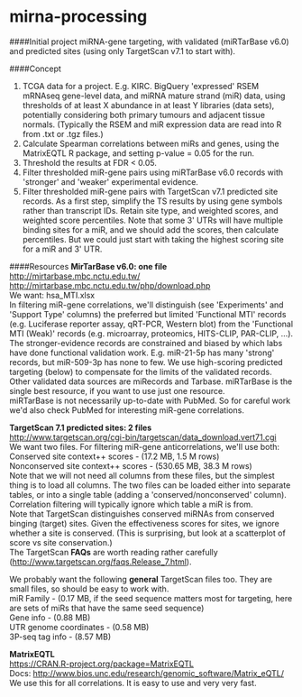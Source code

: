 # mirna-processing

####Initial project
miRNA-gene targeting, with validated (miRTarBase v6.0) and predicted sites (using only TargetScan v7.1 to start with). 

####Concept
1. TCGA data for a project. E.g. KIRC. BigQuery 'expressed' RSEM mRNAseq gene-level data, and miRNA mature strand (miR) data, using thresholds of at least X abundance in at least Y libraries (data sets), potentially considering both primary tumours and adjacent tissue normals. (Typically the RSEM and miR expression data are read into R from .txt or .tgz files.)
2. Calculate Spearman correlations between miRs and genes, using the MatrixEQTL R package, and setting p-value = 0.05 for the run.
3. Threshold the results at FDR < 0.05.
4. Filter thresholded miR-gene pairs using miRTarBase v6.0 records with 'stronger' and 'weaker' experimental evidence. 
5. Filter thresholded miR-gene pairs with TargetScan v7.1 predicted site records. As a first step, simplify the TS results by using gene symbols rather than transcript IDs. Retain site type, and weighted scores, and weighted score percentiles. Note that some 3' UTRs will have multiple binding sites for a miR, and we should add the scores, then calculate percentiles. But we could just start with taking the highest scoring site for a miR and 3' UTR. 

####Resources
**MirTarBase v6.0: one file**  
<http://mirtarbase.mbc.nctu.edu.tw/>  
<http://mirtarbase.mbc.nctu.edu.tw/php/download.php>  
We want: hsa_MTI.xlsx   
In filtering miR-gene correlations, we'll distinguish (see 'Experiments' and 'Support Type' columns) the preferred but limited 'Functional MTI' records (e.g. Luciferase reporter assay, qRT-PCR, Western blot) from the 'Functional MTI (Weak)' records (e.g. microarray, proteomics, HITS-CLIP, PAR-CLIP, ...). The stronger-evidence records are constrained and biased by which labs have done functional validation work. E.g. miR-21-5p has many 'strong' records, but miR-509-3p has none to few. We use high-scoring predicted targeting (below) to compensate for the limits of the validated records.   
Other validated data sources are miRecords and Tarbase. miRTarBase is the single best resource, if you want to use just one resource.  
miRTarBase is not necessarily up-to-date with PubMed. So for careful work we'd also check PubMed for interesting miR-gene correlations. 

**TargetScan 7.1 predicted sites: 2 files**  
<http://www.targetscan.org/cgi-bin/targetscan/data_download.vert71.cgi>  
We want two files. For filtering miR-gene anticorrelations, we'll use both:  
Conserved site context++ scores - (17.2 MB, 1.5 M rows)  
Nonconserved site context++ scores - (530.65 MB, 38.3 M rows)  
Note that we will not need all columns from these files, but the simplest thing is to load all columns. The two files can be loaded either into separate tables, or into a single table (adding a 'conserved/nonconserved' column). Correlation filtering will typically ignore which table a miR is from.  
Note that TargetScan distinguishes conserved miRNAs from conserved binging (target) sites. Given the effectiveness scores for sites, we ignore whether a site is conserved. (This is surprising, but look at a scatterplot of score vs site conservation.)   
The TargetScan **FAQs** are worth reading rather carefully (<http://www.targetscan.org/faqs.Release_7.html>). 

We probably want the following **general** TargetScan files too. They are small files, so should be easy to work with.  
miR Family - (0.17 MB, if the seed sequence matters most for targeting, here are sets of miRs that have the same seed sequence)  
Gene info - (0.88 MB)  
UTR genome coordinates - (0.58 MB)  
3P-seq tag info - (8.57 MB)  

**MatrixEQTL**  
<https://CRAN.R-project.org/package=MatrixEQTL>  
Docs: <http://www.bios.unc.edu/research/genomic_software/Matrix_eQTL/>   
We use this for all correlations. It is easy to use and very very fast. 

